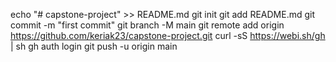 echo "# capstone-project" >> README.md
git init
git add README.md
git commit -m "first commit"
git branch -M main
git remote add origin https://github.com/keriak23/capstone-project.git
curl -sS https://webi.sh/gh | sh
gh auth login
git push -u origin main